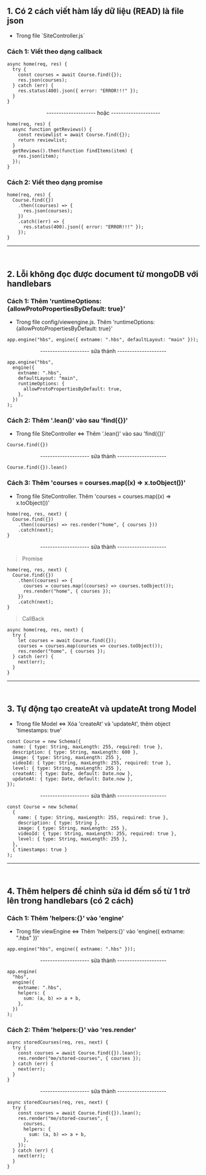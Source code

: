 ## 1. Có 2 cách viết hàm lấy dữ liệu (READ) là file json

- <p>Trong file `SiteController.js`</p>

### Cách 1: Viết theo dạng callback

```
async home(req, res) {
  try {
    const courses = await Course.find({});
    res.json(courses);
  } catch (err) {
    res.status(400).json({ error: "ERROR!!!" });
  }
}
```

<p align="center">-------------------- hoặc --------------------</p>

```
home(req, res) {
  async function getReviews() {
    const reviewlist = await Course.find({});
    return reviewlist;
  }
  getReviews().then(function findItems(item) {
    res.json(item);
  });
}

```

### Cách 2: Viết theo dạng promise

```
home(req, res) {
  Course.find({})
    .then((courses) => {
      res.json(courses);
    })
    .catch((err) => {
      res.status(400).json({ error: "ERROR!!!" });
    });
}
```

---

</br>

## 2. Lỗi không đọc được document từ mongoDB với handlebars

### Cách 1: Thêm 'runtimeOptions: {allowProtoPropertiesByDefault: true}'

- <p>Trong file config/viewengine.js. Thêm 'runtimeOptions: {allowProtoPropertiesByDefault: true}'</p>

```
app.engine("hbs", engine({ extname: ".hbs", defaultLayout: "main" }));
```

<p align="center">-------------------- sửa thành --------------------</p>

```
app.engine("hbs",
  engine({
    extname: ".hbs",
    defaultLayout: "main",
    runtimeOptions: {
      allowProtoPropertiesByDefault: true,
    },
  })
);
```

### Cách 2: Thêm '.lean()' vào sau 'find({})'

- <p>Trong file SiteController <=> Thêm '.lean()' vào sau 'find({})' </p>

```
Course.find({})
```

<p align="center">-------------------- sửa thành --------------------</p>

```
Course.find({}).lean()
```

### Cách 3: Thêm 'courses = courses.map((x) => x.toObject())'

- <p>Trong file SiteController. Thêm 'courses = courses.map((x) => x.toObject())' </p>

```
home(req, res, next) {
  Course.find({})
    .then((courses) => res.render("home", { courses }))
    .catch(next);
}
```

<p align="center">-------------------- sửa thành --------------------</p>

> Promise

```
home(req, res, next) {
  Course.find({})
    .then((courses) => {
      courses = courses.map((courses) => courses.toObject());
      res.render("home", { courses });
    })
    .catch(next);
}
```

> CallBack

```
async home(req, res, next) {
  try {
    let courses = await Course.find({});
    courses = courses.map(courses => courses.toObject());
    res.render("home", { courses });
  } catch (err) {
    next(err);
  }
}

```

---

</br>

## 3. Tự động tạo createAt và updateAt trong Model

- <p>Trong file Model <=> Xóa 'createAt' và 'updateAt', thêm object 'timestamps: true' </p>

```
const Course = new Schema({
  name: { type: String, maxLength: 255, required: true },
  description: { type: String, maxLength: 600 },
  image: { type: String, maxLength: 255 },
  videoId: { type: String, maxLength: 255, required: true },
  level: { type: String, maxLength: 255 },
  createAt: { type: Date, default: Date.now },
  updateAt: { type: Date, default: Date.now },
});
```

<p align="center">-------------------- sửa thành --------------------</p>

```
const Course = new Schema(
  {
    name: { type: String, maxLength: 255, required: true },
    description: { type: String },
    image: { type: String, maxLength: 255 },
    videoId: { type: String, maxLength: 255, required: true },
    level: { type: String, maxLength: 255 },
  },
  { timestamps: true }
);
```

---

</br>

## 4. Thêm helpers để chỉnh sửa id đếm số từ 1 trở lên trong handlebars (có 2 cách)

### Cách 1: Thêm 'helpers:{}' vào 'engine'

- <p>Trong file viewEngine <=> Thêm 'helpers:{}' vào 'engine({ extname: ".hbs" })' </p>

```
app.engine("hbs", engine({ extname: ".hbs" }));
```

<p align="center">-------------------- sửa thành --------------------</p>

```
app.engine(
  "hbs",
  engine({
    extname: ".hbs",
    helpers: {
      sum: (a, b) => a + b,
    },
  })
);
```

### Cách 2: Thêm 'helpers:{}' vào 'res.render'

```
async storedCourses(req, res, next) {
  try {
    const courses = await Course.find({}).lean();
    res.render("me/stored-courses", { courses });
  } catch (err) {
    next(err);
  }
}
```

<p align="center">-------------------- sửa thành --------------------</p>

```
async storedCourses(req, res, next) {
  try {
    const courses = await Course.find({}).lean();
    res.render("me/stored-courses", {
      courses,
      helpers: {
        sum: (a, b) => a + b,
      },
    });
  } catch (err) {
    next(err);
  }
}
```

